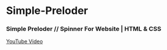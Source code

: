 # Simple-Preloder

### Simple Preloder // Spinner For Website | HTML & CSS
[YouTube Video](https://youtu.be/fJ5Tmkvzgpk)
